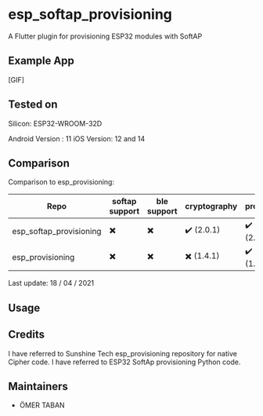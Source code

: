 # esp_softap_provisioning

A Flutter plugin for provisioning ESP32 modules with SoftAP

## Example App

[GIF]

## Tested on

Silicon:
ESP32-WROOM-32D 

Android Version : 11
iOS Version: 12 and 14

## Comparison

Comparison to esp_provisioning:

| Repo  | softap support | ble support | cryptography | protobuf 
| ------------- | ------------- | ------------- | ------------- | -------------|
| esp_softap_provisioning  | :heavy_multiplication_x:  | :heavy_multiplication_x: | :heavy_check_mark: (2.0.1) | :heavy_check_mark: (2.0.0)
| esp_provisioning  | :heavy_multiplication_x:  | :heavy_multiplication_x: | :heavy_multiplication_x: (1.4.1)  | :heavy_check_mark: (1.0.1)

Last update: 18 / 04 / 2021

## Usage


## Credits
I have referred to Sunshine Tech esp_provisioning repository for native Cipher code.
I have referred to ESP32 SoftAp provisioning Python code. 
   
## Maintainers

* ÖMER TABAN 

